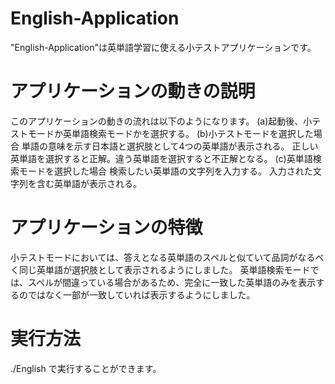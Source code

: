 # English-Application
"English-Application"は英単語学習に使える小テストアプリケーションです。

# アプリケーションの動きの説明
 
このアプリケーションの動きの流れは以下のようになります。
(a)起動後、小テストモードか英単語検索モードかを選択する。
(b)小テストモードを選択した場合
    単語の意味を示す日本語と選択肢として4つの英単語が表示される。
    正しい英単語を選択すると正解。違う英単語を選択すると不正解となる。
(c)英単語検索モードを選択した場合
    検索したい英単語の文字列を入力する。
    入力された文字列を含む英単語が表示される。
 
# アプリケーションの特徴
 
 小テストモードにおいては、答えとなる英単語のスペルと似ていて品詞がなるべく同じ英単語が選択肢として表示されるようにしました。
 英単語検索モードでは、スペルが間違っている場合があるため、完全に一致した英単語のみを表示するのではなく一部が一致していれば表示するようにしました。
 
# 実行方法
 
./English で実行することができます。
